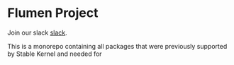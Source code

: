# Flumen Project

Join our slack [slack](https://join.slack.com/t/flumenframework/shared_invite/zt-oy7hutk3-7h59BltMed_TUM0Tj7CQBg).

This is a monorepo containing all packages that were previously supported by Stable Kernel and needed for
